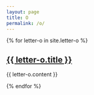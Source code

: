```yaml
---
layout: page
title: O
permalink: /o/
---
```

{% for letter-o in site.letter-o %}
<h2><a href="{{ letter-o.url }}">{{ letter-o.title }}</a></h2>

{{ letter-o.content }}

{% endfor %}